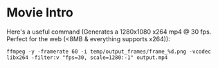 # Movie Intro

Here's a useful command (Generates a 1280x1080 x264 mp4 @ 30 fps. Perfect for the web (<8MB & everything supports x264)):

```
ffmpeg -y -framerate 60 -i temp/output_frames/frame_%d.png -vcodec libx264 -filter:v "fps=30, scale=1280:-1" output.mp4
```
